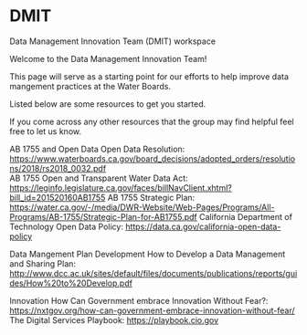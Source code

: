 # DMIT
Data Management Innovation Team (DMIT) workspace

Welcome to the Data Management Innovation Team!

This page will serve as a starting point for our efforts to help improve data mangement practices at the Water Boards.

Listed below are some resources to get you started. 

If you come across any other resources that the group may find helpful feel free to let us know.

AB 1755 and Open Data
Open Data Resolution: https://www.waterboards.ca.gov/board_decisions/adopted_orders/resolutions/2018/rs2018_0032.pdf   
AB 1755 Open and Transparent Water Data Act: https://leginfo.legislature.ca.gov/faces/billNavClient.xhtml?bill_id=201520160AB1755
AB 1755 Strategic Plan: https://water.ca.gov/-/media/DWR-Website/Web-Pages/Programs/All-Programs/AB-1755/Strategic-Plan-for-AB1755.pdf
California Department of Technology Open Data Policy: https://data.ca.gov/california-open-data-policy

Data Mangement Plan Development
How to Develop a Data Management and Sharing Plan: http://www.dcc.ac.uk/sites/default/files/documents/publications/reports/guides/How%20to%20Develop.pdf

Innovation
How Can Government embrace Innovation Without Fear?: https://nxtgov.org/how-can-government-embrace-innovation-without-fear/
The Digital Services Playbook: https://playbook.cio.gov 
